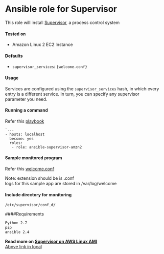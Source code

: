 # Ansible role for Supervisor


This role will install [Supervisor](https://supervisord.org/), a process 
control system


#### Tested on

  * Amazon Linux 2 EC2 Instance


#### Defaults

  * `supervisor_services`: `{welcome.conf}`


#### Usage

Services are configured using the `supervisor_services` hash,
in which every entry is a different service. In turn, you can
specify any supervisor parameter you need.


#### Running a command
Refer this [playbook](https://github.com/sre-tools/ansible-supervisor-amzn2/blob/master/playbook.yml)

```
`---
- hosts: localhost
  become: yes
  roles:
   - role: ansible-supervisor-amzn2
```

#### Sample monitored program
Refer this [welcome.conf](https://github.com/sre-tools/ansible-supervisor-amzn2/blob/master/ansible-supervisor-amzn2/templates/etc/supervisor/conf_d/welcome.conf.j2)

Note: extension should be is .conf<br />
logs for this sample app are stored in /var/log/welcome

#### Include directory for monitoring
```
/etc/supervisor/conf_d/
```

####Requirements
```bash
Python 2.7
pip
ansible 2.4
```
**Read more on [Supervisor on AWS Linux AMI](https://ls3.io/post/supervisor_on_aws_linux_ami/)**<br />
[Above link in local]()